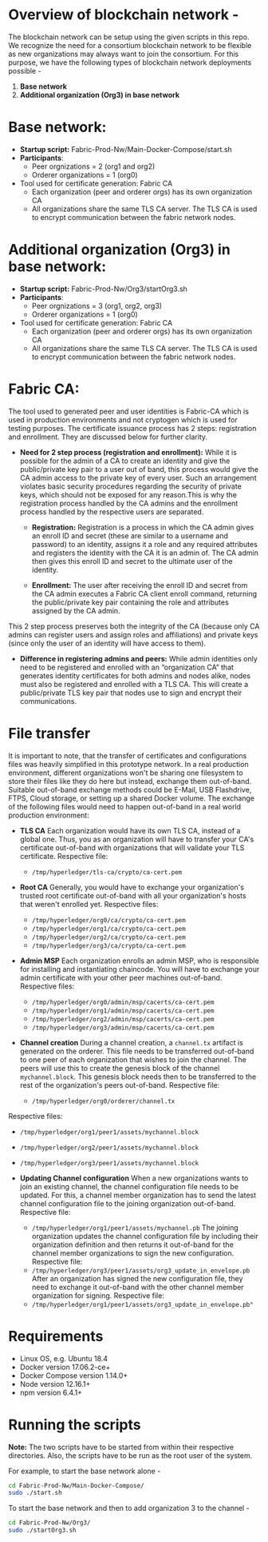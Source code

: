 # Overview of blockchain network - 
The blockchain network can be setup using the given scripts in this repo. We recognize the need for a consortium blockchain network to be flexible as new organizations may always want to join the consortium. For this purpose, we have the following types of blockchain network deployments possible - 

1. **Base network**
1. **Additional organization (Org3) in base network**

# Base network: 
- **Startup script:** Fabric-Prod-Nw/Main-Docker-Compose/start.sh
- **Participants**:
  - Peer orgnizations = 2 (org1 and org2)
  - Orderer organizations = 1 (org0)
- Tool used for certificate generation: Fabric CA
  - Each organization (peer and orderer orgs) has its own organization CA
  - All organizations share the same TLS CA server. The TLS CA is used to encrypt communication between the fabric network nodes.

# Additional organization (Org3) in base network:
- **Startup script:** Fabric-Prod-Nw/Org3/startOrg3.sh
- **Participants**:
  - Peer orgnizations = 3 (org1, org2, org3)
  - Orderer organizations = 1 (org0)
- Tool used for certificate generation: Fabric CA
  - Each organization (peer and orderer orgs) has its own organization CA
  - All organizations share the same TLS CA server. The TLS CA is used to encrypt communication between the fabric network nodes.

# Fabric CA:
The tool used to generated peer and user identities is Fabric-CA which is used in production environments and not cryptogen which is used for testing purposes. The certificate issuance process has 2 steps: registration and enrollment. They are discussed below for further clarity.

- **Need for 2 step process (registration and enrollment):**
  While it is possible for the admin of a CA to create an identity and give the public/private key pair to a user out of band, this process would give the CA admin access to the private key of every user. Such an arrangement violates basic security procedures regarding the security of private keys, which should not be exposed for any reason.This is why the registration process handled by the CA admins and the enrollment process handled by the respective users are separated. 

  - **Registration:**
    Registration is a process in which the CA admin gives an enroll ID and secret (these are similar to a username and password) to an identity, assigns it a role and any required attributes and registers the identity with the CA it is an admin of. The CA admin then gives this enroll ID and secret to the ultimate user of the identity. 

  - **Enrollment:**
    The user after receiving the enroll ID and secret from the CA admin executes a Fabric CA client enroll command, returning the public/private key pair containing the role and attributes assigned by the CA admin.

This 2 step process preserves both the integrity of the CA (because only CA admins can register users and assign roles and affiliations) and private keys (since only the user of an identity will have access to them).
    
- **Difference in registering admins and peers:**
While admin identities only need to be registered and enrolled with an “organization CA” that generates identity certificates for both admins and nodes alike, nodes must also be registered and enrolled with a TLS CA. This will create a public/private TLS key pair that nodes use to sign and encrypt their communications.

# File transfer
It is important to note, that the transfer of certificates and configurations files was heavily simplified in this prototype network. In a real production environment, different organizations won't be sharing one filesystem to store their files like they do here but instead, exchange them out-of-band. Suitable out-of-band exchange methods could be E-Mail, USB Flashdrive, FTPS, Cloud storage, or setting up a shared Docker volume.
The exchange of the following files would need to happen out-of-band in a real world production environment:

- **TLS CA**
Each organization would have its own TLS CA, instead of a global one.
Thus, you as an organization will have to transfer your CA's certificate out-of-band with organizations that will validate your TLS certificate.
Respective file:
  - `/tmp/hyperledger/tls-ca/crypto/ca-cert.pem`

- **Root CA**
Generally, you would have to exchange your organization's trusted root certificate out-of-band with all your organization's hosts that weren't enrolled yet.
Respective files:
  - `/tmp/hyperledger/org0/ca/crypto/ca-cert.pem`
  - `/tmp/hyperledger/org1/ca/crypto/ca-cert.pem`
  - `/tmp/hyperledger/org2/ca/crypto/ca-cert.pem`
  - `/tmp/hyperledger/org3/ca/crypto/ca-cert.pem`

- **Admin MSP**
Each organization enrolls an admin MSP, who is responsible for installing and instantiating chaincode. You will have to exchange your admin certificate with your other peer machines out-of-band.
Respective files:
  - `/tmp/hyperledger/org0/admin/msp/cacerts/ca-cert.pem`
  - `/tmp/hyperledger/org1/admin/msp/cacerts/ca-cert.pem`
  - `/tmp/hyperledger/org2/admin/msp/cacerts/ca-cert.pem`
  - `/tmp/hyperledger/org3/admin/msp/cacerts/ca-cert.pem`

- **Channel creation**
During a channel creation, a `channel.tx` artifact is generated on the orderer. This file needs to be transferred out-of-band to one peer of each organization that wishes to join the channel.
The peers will use this to create the genesis block of the channel `mychannel.block`.
This genesis block needs then to be transferred to the rest of the organization's peers out-of-band.
Respective file:
  - `/tmp/hyperledger/org0/orderer/channel.tx`

Respective files:
  - `/tmp/hyperledger/org1/peer1/assets/mychannel.block`
  - `/tmp/hyperledger/org2/peer1/assets/mychannel.block`
  - `/tmp/hyperledger/org3/peer1/assets/mychannel.block`

- **Updating Channel configuration**
When a new organizations wants to join an existing channel, the channel configuration file needs to be updated. For this, a channel member organization has to send the latest channel configuration file to the joining organization out-of-band.
Respective file:
  - `/tmp/hyperledger/org1/peer1/assets/mychannel.pb`
The joining organization updates the channel configuration file by including their organization definition and then returns it out-of-band for the channel member organizations to sign the new configuration.
Respective file:
  - `/tmp/hyperledger/org3/peer1/assets/org3_update_in_envelope.pb`
After an organization has signed the new configuration file, they need to exchange it out-of-band with the other channel member organization for signing. 
Respective file:
  - `/tmp/hyperledger/org1/peer1/assets/org3_update_in_envelope.pb"`

# Requirements

- Linux OS, e.g. Ubuntu 18.4
- Docker version 17.06.2-ce+
- Docker Compose version 1.14.0+
- Node version 12.16.1+
- npm version 6.4.1+

# Running the scripts
**Note:** The two scripts have to be started from within their respective directories. Also, the scripts have to be run as the root user of the system.

For example, to start the base network alone - 
```bash
cd Fabric-Prod-Nw/Main-Docker-Compose/
sudo ./start.sh
```
To start the base network and then to add organization 3 to the channel - 
```bash
cd Fabric-Prod-Nw/Org3/
sudo ./startOrg3.sh
```

